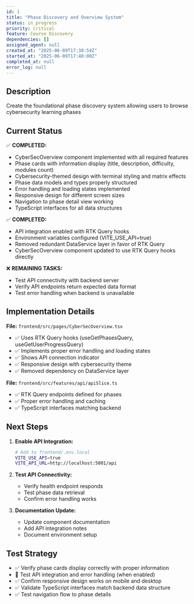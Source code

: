 ```yaml
---
id: 1
title: "Phase Discovery and Overview System"
status: in_progress
priority: critical
feature: Course Discovery
dependencies: []
assigned_agent: null
created_at: "2025-06-09T17:38:54Z"
started_at: "2025-06-09T17:40:00Z"
completed_at: null
error_log: null
---
```


## Description

Create the foundational phase discovery system allowing users to browse cybersecurity learning phases

## Current Status

✅ **COMPLETED:**

- CyberSecOverview component implemented with all required features
- Phase cards with information display (title, description, difficulty, modules count)
- Cybersecurity-themed design with terminal styling and matrix effects
- Phase data models and types properly structured
- Error handling and loading states implemented
- Responsive design for different screen sizes
- Navigation to phase detail view working
- TypeScript interfaces for all data structures

✅ **COMPLETED:**

- API integration enabled with RTK Query hooks
- Environment variables configured (VITE_USE_API=true)
- Removed redundant DataService layer in favor of RTK Query
- CyberSecOverview component updated to use RTK Query hooks directly

❌ **REMAINING TASKS:**

- Test API connectivity with backend server
- Verify API endpoints return expected data format
- Test error handling when backend is unavailable

## Implementation Details

**File:** `frontend/src/pages/CyberSecOverview.tsx`

- ✅ Uses RTK Query hooks (useGetPhasesQuery, useGetUserProgressQuery)
- ✅ Implements proper error handling and loading states
- ✅ Shows API connection indicator
- ✅ Responsive design with cybersecurity theme
- ✅ Removed dependency on DataService layer

**File:** `frontend/src/features/api/apiSlice.ts`

- ✅ RTK Query endpoints defined for phases
- ✅ Proper error handling and caching
- ✅ TypeScript interfaces matching backend

## Next Steps

1. **Enable API Integration:**

   ```bash
   # Add to frontend/.env.local
   VITE_USE_API=true
   VITE_API_URL=http://localhost:5001/api
   ```

2. **Test API Connectivity:**

   - Verify health endpoint responds
   - Test phase data retrieval
   - Confirm error handling works

3. **Documentation Update:**
   - Update component documentation
   - Add API integration notes
   - Document environment setup

## Test Strategy

- ✅ Verify phase cards display correctly with proper information
- 🔄 Test API integration and error handling (when enabled)
- ✅ Confirm responsive design works on mobile and desktop
- ✅ Validate TypeScript interfaces match backend data structure
- ✅ Test navigation flow to phase details
